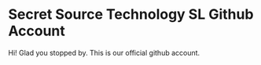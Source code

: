 # Secret Source Technology SL Github Account

Hi! Glad you stopped by. This is our official github account.
